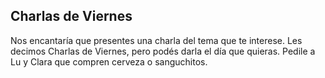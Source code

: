 ## Charlas de Viernes
Nos encantaría que presentes una charla del tema que te interese. Les decimos Charlas de Viernes, pero podés darla el día que quieras. Pedile a Lu y Clara que compren cerveza o sanguchitos.
